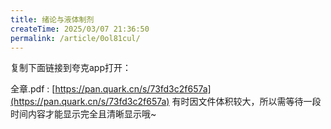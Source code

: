 ```yaml
---
title: 绪论与液体制剂
createTime: 2025/03/07 21:36:50
permalink: /article/0ol81cul/
---
```

复制下面链接到夸克app打开：

全章.pdf : [https://pan.quark.cn/s/73fd3c2f657a](https://pan.quark.cn/s/73fd3c2f657a)
有时因文件体积较大，所以需等待一段时间内容才能显示完全且清晰显示哦~
